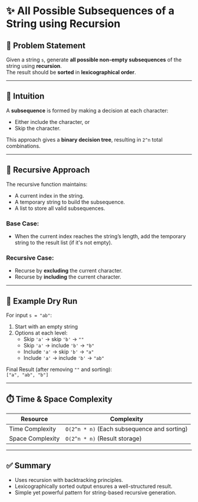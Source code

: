 # ✨ All Possible Subsequences of a String using Recursion

## 📘 Problem Statement

Given a string `s`, generate **all possible non-empty subsequences** of the string using **recursion**.  
The result should be **sorted** in **lexicographical order**.

---

## 🧠 Intuition

A **subsequence** is formed by making a decision at each character:  
- Either include the character, or  
- Skip the character.

This approach gives a **binary decision tree**, resulting in `2^n` total combinations.

---

## 🔄 Recursive Approach

The recursive function maintains:
- A current index in the string.
- A temporary string to build the subsequence.
- A list to store all valid subsequences.

### Base Case:
- When the current index reaches the string’s length, add the temporary string to the result list (if it's not empty).

### Recursive Case:
- Recurse by **excluding** the current character.
- Recurse by **including** the current character.

---

## 🔁 Example Dry Run

For input `s = "ab"`:

1. Start with an empty string
2. Options at each level:
   - Skip `'a'` → skip `'b'` → `""`
   - Skip `'a'` → include `'b'` → `"b"`
   - Include `'a'` → skip `'b'` → `"a"`
   - Include `'a'` → include `'b'` → `"ab"`

Final Result (after removing `""` and sorting):  
`["a", "ab", "b"]`

---

## ⏱️ Time & Space Complexity

| Resource          | Complexity           |
|------------------|----------------------|
| Time Complexity   | `O(2^n * n)` (Each subsequence and sorting) |
| Space Complexity  | `O(2^n * n)` (Result storage)               |

---

## ✅ Summary

- Uses recursion with backtracking principles.
- Lexicographically sorted output ensures a well-structured result.
- Simple yet powerful pattern for string-based recursive generation.
